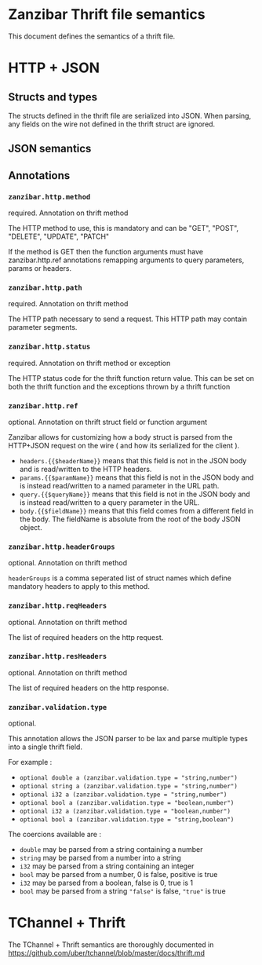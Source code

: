 # Zanzibar Thrift file semantics

This document defines the semantics of a thrift file.

# HTTP + JSON

## Structs and types

The structs defined in the thrift file are serialized into
JSON. When parsing, any fields on the wire not defined
in the thrift struct are ignored.

## JSON semantics

## Annotations

### `zanzibar.http.method`

required. Annotation on thrift method

The HTTP method to use, this is mandatory and can be
"GET", "POST", "DELETE", "UPDATE", "PATCH"

If the method is GET then the function arguments
must have zanzibar.http.ref annotations remapping arguments
to query parameters, params or headers.

### `zanzibar.http.path`

required. Annotation on thrift method

The HTTP path necessary to send a request. This HTTP
path may contain parameter segments.

### `zanzibar.http.status`

required. Annotation on thrift method or exception

The HTTP status code for the thrift function return
value. This can be set on both the thrift function
and the exceptions thrown by a thrift function

### `zanzibar.http.ref`

optional. Annotation on thrift struct field or function argument

Zanzibar allows for customizing how a body struct is
parsed from the HTTP+JSON request on the wire ( and 
how its serialized for the client ).

 - `headers.{{$headerName}}` means that this field is
	not in the JSON body and is read/written to the HTTP 
	headers.
 - `params.{{$paramName}}` means that this field is not
	in the JSON body and is instead read/written to a named 
	parameter in the URL path.
 - `query.{{$queryName}}` means that this field is not 
	in the JSON body and is instead read/written to a query
	parameter in the URL.
 - `body.{{$fieldName}}` means that this field comes from 
	a different field in the body. The fieldName is absolute
	from the root of the body JSON object.

### `zanzibar.http.headerGroups`

optional. Annotation on thrift method

`headerGroups` is a comma seperated list of struct names
which define mandatory headers to apply to this method.

### `zanzibar.http.reqHeaders`

optional. Annotation on thrift method

The list of required headers on the http request.

### `zanzibar.http.resHeaders`

optional. Annotation on thrift method

The list of required headers on the http response.

### `zanzibar.validation.type`

optional. 

This annotation allows the JSON parser to be lax and 
parse multiple types into a single thrift field.

For example :

 - `optional double a (zanzibar.validation.type = "string,number")`
 - `optional string a (zanzibar.validation.type = "string,number")`
 - `optional i32 a (zanzibar.validation.type = "string,number")`
 - `optional bool a (zanzibar.validation.type = "boolean,number")`
 - `optional i32 a (zanzibar.validation.type = "boolean,number")`
 - `optional bool a (zanzibar.validation.type = "string,boolean")`

 The coercions available are :

 - `double` may be parsed from a string containing a number
 - `string` may be parsed from a number into a string
 - `i32` may be parsed from a string containing an integer
 - `bool` may be parsed from a number, 0 is false, positive is true
 - `i32` may be parsed from a boolean, false is 0, true is 1
 - `bool` may be parsed from a string `"false"` is false, `"true"` is true

###

# TChannel + Thrift

The TChannel + Thrift semantics are thoroughly documented
in https://github.com/uber/tchannel/blob/master/docs/thrift.md
